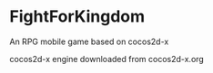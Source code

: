 # FightForKingdom
An RPG mobile game based on cocos2d-x

cocos2d-x engine downloaded from cocos2d-x.org
